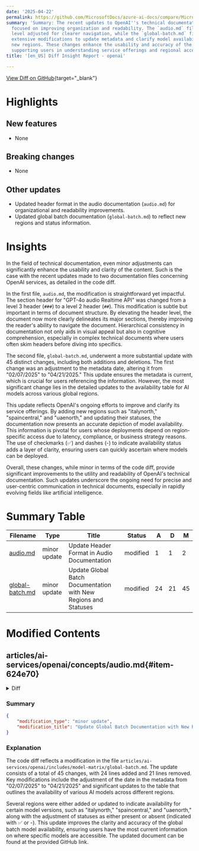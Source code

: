 ```yaml
---
date: '2025-04-22'
permalink: https://github.com/MicrosoftDocs/azure-ai-docs/compare/MicrosoftDocs:0fdb6d4...MicrosoftDocs:bb349ba
summary: 'Summary: The recent updates to OpenAI''s technical documentation primarily
  focused on improving organization and readability. The `audio.md` file had its header
  level adjusted for clearer navigation, while the `global-batch.md` file underwent
  extensive modifications to update metadata and clarify model availability across
  new regions. These changes enhance the usability and accuracy of the documentation,
  supporting users in understanding service offerings and regional access for AI models.'
title: '[en_US] Diff Insight Report - openai'

---
```


[View Diff on GitHub](https://github.com/MicrosoftDocs/azure-ai-docs/compare/MicrosoftDocs:0fdb6d4...MicrosoftDocs:bb349ba){target="_blank"}

# Highlights

## New features
- None

## Breaking changes
- None

## Other updates
- Updated header format in the audio documentation (`audio.md`) for organizational and readability improvements.
- Updated global batch documentation (`global-batch.md`) to reflect new regions and status information.

# Insights

In the field of technical documentation, even minor adjustments can significantly enhance the usability and clarity of the content. Such is the case with the recent updates made to two documentation files concerning OpenAI services, as detailed in the code diff.

In the first file, `audio.md`, the modification is straightforward yet impactful. The section header for "GPT-4o audio Realtime API" was changed from a level 3 header (`###`) to a level 2 header (`##`). This modification is subtle but important in terms of document structure. By elevating the header level, the document now more clearly delineates its major sections, thereby improving the reader's ability to navigate the document. Hierarchical consistency in documentation not only aids in visual appeal but also in cognitive comprehension, especially in complex technical documents where users often skim headers before diving into specifics.

The second file, `global-batch.md`, underwent a more substantial update with 45 distinct changes, including both additions and deletions. The first change was an adjustment to the metadata date, altering it from "02/07/2025" to "04/21/2025." This update ensures the metadata is current, which is crucial for users referencing the information. However, the most significant change lies in the detailed updates to the availability table for AI models across various global regions.

This update reflects OpenAI's ongoing efforts to improve and clarify its service offerings. By adding new regions such as "italynorth," "spaincentral," and "uaenorth," and updating their statuses, the documentation now presents an accurate depiction of model availability. This information is pivotal for users whose deployments depend on region-specific access due to latency, compliance, or business strategy reasons. The use of checkmarks (✅) and dashes (-) to indicate availability status adds a layer of clarity, ensuring users can quickly ascertain where models can be deployed.

Overall, these changes, while minor in terms of the code diff, provide significant improvements to the utility and readability of OpenAI's technical documentation. Such updates underscore the ongoing need for precise and user-centric communication in technical documents, especially in rapidly evolving fields like artificial intelligence.

# Summary Table
|  Filename  | Type |    Title    | Status | A  | D  | M  |
|------------|------|-------------|--------|----|----|----|
| [audio.md](#item-624e70) | minor update | Update Header Format in Audio Documentation | modified | 1 | 1 | 2 | 
| [global-batch.md](#item-929e6a) | minor update | Update Global Batch Documentation with New Regions and Statuses | modified | 24 | 21 | 45 | 


# Modified Contents
## articles/ai-services/openai/concepts/audio.md{#item-624e70}

<details>
<summary>Diff</summary>
````diff
@@ -20,7 +20,7 @@ Audio models in Azure OpenAI are available via the `realtime`, `completions`, an
 
 For information about the available audio models per region in Azure OpenAI Service, see the [audio models](models.md?tabs=standard-audio#standard-deployment-regional-models-by-endpoint), [standard models by endpoint](models.md?tabs=standard-audio#standard-deployment-regional-models-by-endpoint), and [global standard model availability](models.md?tabs=standard-audio#global-standard-model-availability) documentation.
 
-### GPT-4o audio Realtime API
+## GPT-4o audio Realtime API
 
 GPT-4o real-time audio is designed to handle real-time, low-latency conversational interactions, making it a great fit for support agents, assistants, translators, and other use cases that need highly responsive back-and-forth with a user. For more information on how to use GPT-4o real-time audio, see the [GPT-4o real-time audio quickstart](../realtime-audio-quickstart.md) and [how to use GPT-4o audio](../how-to/realtime-audio.md).
 
````
</details>

### Summary

```json
{
    "modification_type": "minor update",
    "modification_title": "Update Header Format in Audio Documentation"
}
```

### Explanation
The modification pertains to the documentation file located at `articles/ai-services/openai/concepts/audio.md`. This update includes a minor adjustment where the header for the "GPT-4o audio Realtime API" section was changed from an H3 header (###) to an H2 header (##). This change enhances the document's structural hierarchy and improves readability. Additionally, the modification reflects a total of two changes: one line added and one line removed, indicating a straightforward alteration without significant content changes beyond the formatting. The updated documentation can be viewed at the provided GitHub link.

## articles/ai-services/openai/includes/model-matrix/global-batch.md{#item-929e6a}

<details>
<summary>Diff</summary>
````diff
@@ -6,30 +6,33 @@ manager: nitinme
 ms.service: azure-ai-openai
 ms.topic: include
 ms.custom: references_regions
-ms.date: 02/07/2025
+ms.date: 04/21/2025
 ---
 
 
 | **Region**     | **o3-mini**, **2025-01-31**   | **gpt-4o**, **2024-05-13**   | **gpt-4o**, **2024-08-06**   | **gpt-4o**, **2024-11-20**   | **gpt-4o-mini**, **2024-07-18**   | **gpt-4**, **0613**   | **gpt-4**, **turbo-2024-04-09**   | **gpt-35-turbo**, **0613**   | **gpt-35-turbo**, **1106**   | **gpt-35-turbo**, **0125**   |
 |:-------------------|:---------------------------:|:--------------------------:|:--------------------------:|:--------------------------:|:-------------------------------:|:-------------------:|:-------------------------------:|:--------------------------:|:--------------------------:|:--------------------------:|
-| australiaeast      | -                       | ✅                       | ✅                       | ✅                       | ✅                            | ✅                | ✅                            | ✅                       | ✅                       | ✅                       |
-| brazilsouth        | -                       | ✅                       | ✅                       | ✅                       | ✅                            | ✅                | ✅                            | ✅                       | ✅                       | ✅                       |
-| canadaeast         | -                       | ✅                       | ✅                       | ✅                       | ✅                            | ✅                | ✅                            | ✅                       | ✅                       | ✅                       |
-| eastus             | ✅                        | ✅                       | ✅                       | ✅                       | ✅                            | ✅                | ✅                            | ✅                       | ✅                       | ✅                       |
-| eastus2            | ✅                        | ✅                       | ✅                       | ✅                       | ✅                            | ✅                | ✅                            | ✅                       | ✅                       | ✅                       |
-| francecentral      | -                       | ✅                       | ✅                       | ✅                       | ✅                            | ✅                | ✅                            | ✅                       | ✅                       | ✅                       |
-| germanywestcentral | -                       | ✅                       | ✅                       | ✅                       | ✅                            | ✅                | ✅                            | ✅                       | ✅                       | ✅                       |
-| japaneast          | -                       | ✅                       | ✅                       | ✅                       | ✅                            | ✅                | ✅                            | ✅                       | ✅                       | ✅                       |
-| koreacentral       | -                       | ✅                       | ✅                       | ✅                       | ✅                            | ✅                | ✅                            | ✅                       | ✅                       | ✅                       |
-| northcentralus     | -                       | ✅                       | ✅                       | ✅                       | ✅                            | ✅                | ✅                            | ✅                       | ✅                       | ✅                       |
-| norwayeast         | -                       | ✅                       | ✅                       | ✅                       | ✅                            | ✅                | ✅                            | ✅                       | ✅                       | ✅                       |
-| polandcentral      | -                       | ✅                       | ✅                       | ✅                       | ✅                            | ✅                | ✅                            | ✅                       | ✅                       | ✅                       |
-| southafricanorth   | -                       | ✅                       | ✅                       | ✅                       | ✅                            | ✅                | ✅                            | ✅                       | ✅                       | ✅                       |
-| southcentralus     | -                       | ✅                       | ✅                       | ✅                       | ✅                            | ✅                | ✅                            | ✅                       | ✅                       | ✅                       |
-| southindia         | -                       | ✅                       | ✅                       | ✅                       | ✅                            | ✅                | ✅                            | ✅                       | ✅                       | ✅                       |
-| swedencentral      | -                       | ✅                       | ✅                       | ✅                       | ✅                            | ✅                | ✅                            | ✅                       | ✅                       | ✅                       |
-| switzerlandnorth   | -                       | ✅                       | ✅                       | ✅                       | ✅                            | ✅                | ✅                            | ✅                       | ✅                       | ✅                       |
-| uksouth            | -                       | ✅                       | ✅                       | ✅                       | ✅                            | ✅                | ✅                            | ✅                       | ✅                       | ✅                       |
-| westeurope         | -                       | ✅                       | ✅                       | ✅                       | ✅                            | ✅                | ✅                            | ✅                       | ✅                       | ✅                       |
-| westus             | -                       | ✅                       | ✅                       | ✅                       | ✅                            | ✅                | ✅                            | ✅                       | ✅                       | ✅                       |
+| australiaeast      | ✅                        | ✅                       | ✅                       | ✅                       | ✅                            | ✅                | ✅                            | -                      | ✅                       | ✅                       |
+| brazilsouth        | ✅                        | ✅                       | ✅                       | ✅                       | ✅                            | ✅                | ✅                            | ✅                       | ✅                       | ✅                       |
+| canadaeast         | ✅                        | ✅                       | ✅                       | ✅                       | ✅                            | ✅                | ✅                            | -                      | ✅                       | ✅                       |
+| eastus             | ✅                        | ✅                       | ✅                       | ✅                       | ✅                            | ✅                | ✅                            | -                      | ✅                       | ✅                       |
+| eastus2            | ✅                        | ✅                       | ✅                       | ✅                       | ✅                            | ✅                | ✅                            | -                      | ✅                       | ✅                       |
+| francecentral      | ✅                        | ✅                       | ✅                       | ✅                       | ✅                            | ✅                | ✅                            | -                      | ✅                       | ✅                       |
+| germanywestcentral | ✅                        | ✅                       | ✅                       | ✅                       | ✅                            | ✅                | ✅                            | ✅                       | ✅                       | ✅                       |
+| italynorth         | ✅                        | -                      | -                      | -                      | -                           | -               | -                           | -                      | -                      | -                      |
+| japaneast          | ✅                        | ✅                       | ✅                       | ✅                       | ✅                            | ✅                | ✅                            | -                      | ✅                       | ✅                       |
+| koreacentral       | ✅                        | ✅                       | ✅                       | ✅                       | ✅                            | ✅                | ✅                            | ✅                       | ✅                       | ✅                       |
+| northcentralus     | ✅                        | ✅                       | ✅                       | ✅                       | ✅                            | ✅                | ✅                            | -                      | ✅                       | ✅                       |
+| norwayeast         | ✅                        | ✅                       | ✅                       | ✅                       | ✅                            | ✅                | ✅                            | ✅                       | ✅                       | ✅                       |
+| polandcentral      | ✅                        | ✅                       | ✅                       | ✅                       | ✅                            | ✅                | ✅                            | ✅                       | ✅                       | ✅                       |
+| southafricanorth   | ✅                        | ✅                       | ✅                       | ✅                       | ✅                            | ✅                | ✅                            | ✅                       | ✅                       | ✅                       |
+| southcentralus     | ✅                        | ✅                       | ✅                       | ✅                       | ✅                            | ✅                | ✅                            | ✅                       | ✅                       | ✅                       |
+| southindia         | ✅                        | ✅                       | ✅                       | ✅                       | ✅                            | ✅                | ✅                            | ✅                       | ✅                       | ✅                       |
+| spaincentral       | ✅                        | -                      | -                      | -                      | -                           | -               | -                           | -                      | -                      | -                      |
+| swedencentral      | ✅                        | ✅                       | ✅                       | ✅                       | ✅                            | ✅                | ✅                            | -                      | ✅                       | ✅                       |
+| switzerlandnorth   | ✅                        | ✅                       | ✅                       | ✅                       | ✅                            | ✅                | ✅                            | -                      | ✅                       | ✅                       |
+| uaenorth           | ✅                        | -                      | -                      | -                      | -                           | -               | -                           | -                      | -                      | -                      |
+| uksouth            | ✅                        | ✅                       | ✅                       | ✅                       | ✅                            | ✅                | ✅                            | -                      | ✅                       | ✅                       |
+| westeurope         | ✅                        | ✅                       | ✅                       | ✅                       | ✅                            | ✅                | ✅                            | ✅                       | ✅                       | ✅                       |
+| westus             | ✅                        | ✅                       | ✅                       | ✅                       | ✅                            | ✅                | ✅                            | ✅                       | ✅                       | ✅                       |
 | westus3            | ✅                        | ✅                       | ✅                       | ✅                       | ✅                            | ✅                | ✅                            | ✅                       | ✅                       | ✅                       |
````
</details>

### Summary

```json
{
    "modification_type": "minor update",
    "modification_title": "Update Global Batch Documentation with New Regions and Statuses"
}
```

### Explanation
The code diff reflects a modification in the file `articles/ai-services/openai/includes/model-matrix/global-batch.md`. The update consists of a total of 45 changes, with 24 lines added and 21 lines removed. Key modifications include the adjustment of the date in the metadata from "02/07/2025" to "04/21/2025" and significant updates to the table that outlines the availability of various AI models across different regions.

Several regions were either added or updated to indicate availability for certain model versions, such as "italynorth," "spaincentral," and "uaenorth," along with the adjustment of statuses as either present or absent (indicated with ✅ or -). This update improves the clarity and accuracy of the global batch model availability, ensuring users have the most current information on where specific models are accessible. The updated document can be found at the provided GitHub link.



